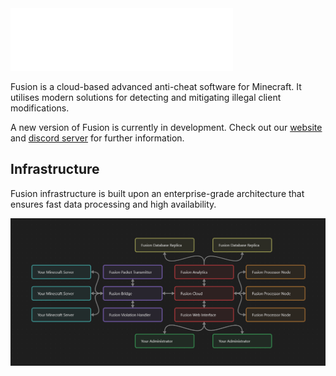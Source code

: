 <img height="100px" src="https://raw.githubusercontent.com/fusion-ac/branding/master/logo.png" alt="Fusion"/>

Fusion is a cloud-based advanced anti-cheat software for Minecraft. It utilises modern solutions for detecting and mitigating illegal client modifications.

A new version of Fusion is currently in development. Check out our [website](https://fusion.ac) and [discord server](https://discord.gg/rNRVEnNFM5) for further information.

## Infrastructure

Fusion infrastructure is built upon an enterprise-grade architecture that ensures fast data processing and high availability.

<img src="../assets/infrastructure.png" alt="Infrastructure"/>
